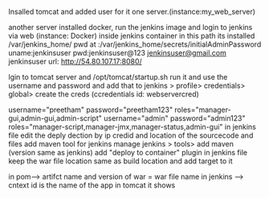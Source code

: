 Insalled tomcat and added user for it one server.(instance:my_web_server)

another server installed docker, run the jenkins image and login to jenkins via web (instance: Docker)
  inside jenkins container in this path its installed /var/jenkins_home/   pwd at :/var/jenkins_home/secrets/initialAdminPassword
       uname:jenkinsuser
       pwd:jenkinsuser@123
       jenkinsuser@gmail.com jenkinsuser  url: http://54.80.107.17:8080/

lgin to tomcat server and /opt/tomcat/startup.sh run it and use the username and password and add that to jenkins > profile> credentials> global> create the creds (ccredentials id: webservercred)

 username="preetham" password="preetham123" roles="manager-gui,admin-gui,admin-script"
 username="admin" password="admin123" roles="manager-script,manager-jmx,manager-status,admin-gui"
in jenkins file edit the deply dection by ip credid and location of the sourcecode and files
  add maven tool for jenkins
 manage jenkins > tools> add maven (version same as jenkins)
 add "deploy to container" plugin
 in jenkins file keep the war file location same as build location and add target to it
 
in pom--> artifct name and version of war = war file name
in jenkins --> cntext id is the name of the app in tomcat it shows
